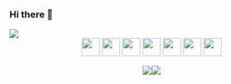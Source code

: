 ### Hi there 👋

<!--
**NULLBYTE-RGH/NULLBYTE-RGH** is a ✨ _special_ ✨ repository because its `README.md` (this file) appears on your GitHub profile.

Here are some ideas to get you started:

- 🔭 I’m currently working on ...
- 🌱 I’m currently learning ...
- 👯 I’m looking to collaborate on ...
- 🤔 I’m looking for help with ...
- 💬 Ask me about ...
- 📫 How to reach me: ...
- 😄 Pronouns: ...
- ⚡ Fun fact: ...
-->

<div>
<img src="https://komarev.com/ghpvc/?username=NULLBYTE-RGH">
 </div>
 
<div align="center">
 <img height="32" width="32" src="https://cdn.jsdelivr.net/npm/simple-icons@v7/icons/dotenv.svg" />
 <img height="32" width="32" src="https://cdn.jsdelivr.net/npm/simple-icons@v7/icons/vsco.svg" />
 <img height="32" width="32" src="https://cdn.jsdelivr.net/npm/simple-icons@v7/icons/jetbrains.svg" />
 <img height="32" width="32" src="https://cdn.jsdelivr.net/npm/simple-icons@v7/icons/torproject.svg" />
 <img height="32" width="32" src="https://cdn.jsdelivr.net/npm/simple-icons@v7/icons/javascript.svg" />
 <img height="32" width="32" src="https://cdn.jsdelivr.net/npm/simple-icons@v7/icons/micropython.svg" />
 <img height="32" width="32" src="https://cdn.jsdelivr.net/npm/simple-icons@v7/icons/python.svg" />
</div>

<p style  = "display:flex; justify-content:center" align="center"> 
 
 <img src="https://github-readme-stats.vercel.app/api?username=NULLBYTE-RGH&theme=chartreuse-dark&show_icons=true&hide_border=true&include_all_commits=true">
 <img src="https://github-readme-stats.vercel.app/api/top-langs/?username=NULLBYTE-RGH&hide=html&langs_count=7&bg_color=000000&hide_border=true&layout=compact">
 
</p>

